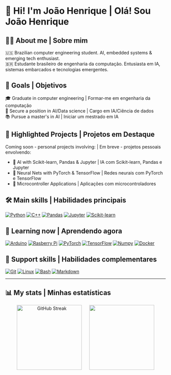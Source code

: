 # 👋 Hi! I'm João Henrique | Olá! Sou João Henrique

## 👨‍💻 About me | Sobre mim
🇺🇸 Brazilian computer engineering student. AI, embedded systems & emerging tech enthusiast.  
🇧🇷 Estudante brasileiro de engenharia da computação. Entusiasta em IA, sistemas embarcados e tecnologias emergentes.

## 🎯 Goals | Objetivos
🎓 Graduate in computer engineering | Formar-me em engenharia da computação<br>
💼 Secure a position in AI/Data science | Cargo em IA/Ciência de dados<br>
📚 Pursue a master's in AI | Iniciar um mestrado em IA

## 🚧 Highlighted Projects | Projetos em Destaque
Coming soon - personal projects involving: | Em breve - projetos pessoais envolvendo:
- 🔎 AI with Scikit-learn, Pandas & Jupyter | IA com Scikit-learn, Pandas e Jupyter
- 🧠 Neural Nets with PyTorch & TensorFlow | Redes neurais com PyTorch e TensorFlow 
- 🔌 Microcontroller Applications | Aplicações com microcontroladores
  
## 🛠️ Main skills | Habilidades principais
[![Python](https://img.shields.io/badge/Python-3776AB.svg?style=for-the-badge&logo=Python&logoColor=white)](https://github.com/Aveek-Saha/GitHub-Profile-Badges)
[![C++](https://img.shields.io/badge/C%2B%2B-00599C?style=for-the-badge&logo=c%2B%2B&logoColor=white)](https://github.com/Aveek-Saha/GitHub-Profile-Badges)
[![Pandas](https://img.shields.io/badge/pandas-150458.svg?style=for-the-badge&logo=pandas&logoColor=white)](https://github.com/Aveek-Saha/GitHub-Profile-Badges)
[![Jupyter](https://img.shields.io/badge/Jupyter-F37626.svg?style=for-the-badge&logo=Jupyter&logoColor=white)](https://github.com/Aveek-Saha/GitHub-Profile-Badges)
[![Scikit-learn](https://img.shields.io/badge/Scikit--learn-F7931E.svg?style=for-the-badge&logo=scikit-learn&logoColor=white)](https://github.com/Aveek-Saha/GitHub-Profile-Badges)


## 🔭 Learning now | Aprendendo agora
[![Arduino](https://img.shields.io/badge/Arduino-00878F.svg?style=for-the-badge&logo=Arduino&logoColor=white)](https://github.com/Aveek-Saha/GitHub-Profile-Badges)
[![Rasberry Pi](https://img.shields.io/badge/Raspberry%20Pi-A22846.svg?style=for-the-badge&logo=Raspberry-Pi&logoColor=white)](https://github.com/Aveek-Saha/GitHub-Profile-Badges)
[![PyTorch](https://img.shields.io/badge/PyTorch-EE4C2C.svg?style=for-the-badge&logo=PyTorch&logoColor=white)](https://github.com/Aveek-Saha/GitHub-Profile-Badges)
[![TensorFlow](https://img.shields.io/badge/TensorFlow-FF6F00.svg?style=for-the-badge&logo=TensorFlow&logoColor=white)](https://github.com/Aveek-Saha/GitHub-Profile-Badges)
[![Numpy](https://img.shields.io/badge/NumPy-013243.svg?style=for-the-badge&logo=NumPy&logoColor=white)](https://github.com/Aveek-Saha/GitHub-Profile-Badges)
[![Docker](https://img.shields.io/badge/Docker-2496ED.svg?style=for-the-badge&logo=Docker&logoColor=white)](https://github.com/Aveek-Saha/GitHub-Profile-Badges)

## 🧰 Support skills | Habilidades complementares

[![Git](https://img.shields.io/badge/Git-F05032.svg?style=for-the-badge&logo=Git&logoColor=white)](https://github.com/Aveek-Saha/GitHub-Profile-Badges)
[![Linux](https://img.shields.io/badge/Linux-FCC624.svg?style=for-the-badge&logo=Linux&logoColor=black)](https://github.com/Aveek-Saha/GitHub-Profile-Badges)
[![Bash](https://img.shields.io/badge/GNU%20Bash-4EAA25.svg?style=for-the-badge&logo=GNU-Bash&logoColor=white)](https://github.com/Aveek-Saha/GitHub-Profile-Badges)
[![Markdown](https://img.shields.io/badge/Markdown-000000.svg?style=for-the-badge&logo=Markdown&logoColor=white)](https://github.com/Aveek-Saha/GitHub-Profile-Badges)

---

## 📊 My stats | Minhas estatísticas

<div align="center">
  <a href="https://git.io/streak-stats"><img src="https://streak-stats.demolab.com?user=joaohgp-dev&theme=gotham&hide_border=true&border_radius=4&short_numbers=true" alt="GitHub Streak" height="204" /></a>
    &nbsp;&nbsp;&nbsp;&nbsp;
  <a href="https://github.com/anuraghazra/github-readme-stats"><img src="https://github-readme-stats.vercel.app/api/top-langs/?username=joaohgp-dev&hide=javascript,java,lua,jupyter%20notebook&theme=gotham&hide_border=true" height="204" /></a>
</div>
